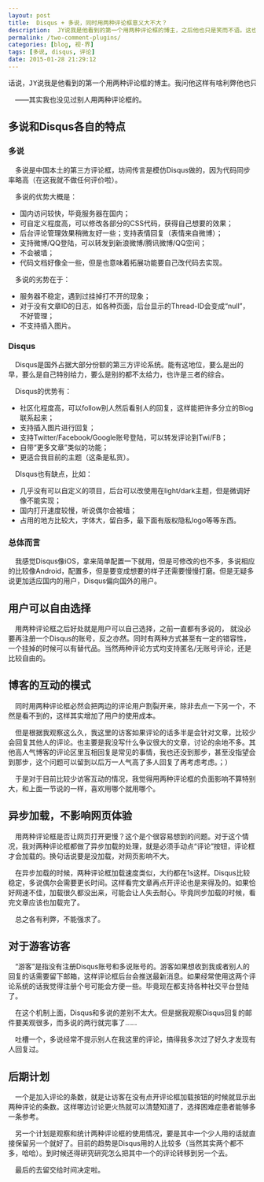 ```yaml
---
layout: post
title:  Disqus + 多说，同时用两种评论框意义大不大？
description:  JY说我是他看到的第一个用两种评论框的博主，之后他也只是笑而不语。这也不是我脑子一热就加上去了的，我也说说我的看好法了。最后，其合理性就让时间来判断吧。
permalink: /two-comment-plugins/
categories: [blog, 视·界]
tags: [多说, disqus, 评论]
date: 2015-01-28 21:29:12
--- 
```

<pre>话说，JY说我是他看到的第一个用两种评论框的博主。我问他这样有啥利弊他也只是笑而不语。这也不是我脑子一热就加上去了的，我也说说我的看法好了。最后，其合理性就让时间来判断吧。</pre>

　——其实我也没见过别人用两种评论框的。

## 多说和Disqus各自的特点

### 多说

　多说是中国本土的第三方评论框，坊间传言是模仿Disqus做的，因为代码同步率略高（在这我就不做任何评价啦）。

　多说的优势大概是：

- 国内访问较快，毕竟服务器在国内；
- 可自定义程度高，可以修改各部分的CSS代码，获得自己想要的效果； 
- 后台评论管理效果稍微友好一些；支持表情回复（表情来自微博）；
- 支持微博/QQ登陆，可以转发到新浪微博/腾讯微博/QQ空间；
- 不会被墙；
- 代码文档好像全一些，但是也意味着拓展功能要自己改代码去实现。

　多说的劣势在于：

- 服务器不稳定，遇到过挂掉打不开的现象；
- 对于没有文章ID的日志，如各种页面，后台显示的Thread-ID会变成“null”，不好管理；
- 不支持插入图片。

### Disqus

　Disqus是国外占据大部分份额的第三方评论系统。能有这地位，要么是出的早，要么是自己特别给力，要么是别的都不太给力，也许是三者的综合。

　Disqus的优势有：

- 社区化程度高，可以follow别人然后看别人的回复，这样能把许多分立的Blog联系起来；
- 支持插入图片进行回复；
- 支持Twitter/Facebook/Google账号登陆，可以转发评论到Twi/FB；
- 自带“更多文章”类似的功能；
- 更适合我目前的主题（这条是私货）。

　DIsqus也有缺点，比如：

- 几乎没有可以自定义的项目，后台可以改使用在light/dark主题，但是微调好像不能实现；
- 国内打开速度较慢，听说偶尔会被墙；
- 占用的地方比较大，字体大，留白多，最下面有版权隐私logo等等东西。

### 总体而言

　我感觉Disqus像iOS，拿来简单配置一下就用，但是可修改的也不多，多说相应的比较像Android，配置多，但是要变成想要的样子还需要慢慢打磨。但是无疑多说更加适应国内的用户，Disqus偏向国外的用户。

## 用户可以自由选择

　用两种评论框之后好处就是用户可以自己选择，之前一直都有多说的， 就没必要再注册一个Disqus的账号，反之亦然。同时有两种方式甚至有一定的错容性，一个挂掉的时候可以有替代品。当然两种评论方式均支持匿名/无账号评论，还是比较自由的。

## 博客的互动的模式

　同时用两种评论框必然会把两边的评论用户割裂开来，除非去点一下另一个，不然是看不到的，这样其实增加了用户的使用成本。

　但是根据我观察这么久，我这里的访客如果评论的话多半是会针对文章，比较少会回复其他人的评论。也主要是我没写什么争议很大的文章，讨论的余地不多。其他高人气博客的评论区里互相回复是常见的事情，我也还没到那步，甚至没指望会到那步，这个问题可以留到以后万一人气高了多人回复了再考虑考虑。；）

　于是对于目前比较少访客互动的情况，我觉得用两种评论框的负面影响不算特别大，和上面一节说的一样，喜欢用哪个就用哪个。

## 异步加载，不影响网页体验

　用两种评论框是否让网页打开更慢？这个是个很容易想到的问题。对于这个情况，我对两种评论框都做了异步加载的处理，就是必须手动点“评论”按钮，评论框才会加载的。换句话说要是没加载，对网页影响不大。

　在异步加载的时候，两种评论框加载速度类似，大约都在1s这样。Disqus比较稳定，多说偶尔会需要更长时间。这样看完文章再点开评论也是来得及的。如果恰好网速不佳，加载很久都没出来，可能会让人失去耐心。毕竟同步加载的时候，看完文章应该也加载完了。

　总之各有利弊，不能强求了。

## 对于游客访客

　“游客”是指没有注册Disqus账号和多说账号的。游客如果想收到我或者别人的回复的话需要留下邮箱，这样评论框后台会推送最新消息。如果经常使用这两个评论系统的话我觉得注册个号可能会方便一些。毕竟现在都支持各种社交平台登陆了。

　在这个机制上面，Disqus和多说的差别不太大。但是据我观察Disqus回复的邮件要美观很多，而多说的两行就完事了……

　吐槽一个，多说经常不提示别人在我这里的评论，搞得我多次过了好久才发现有人回复过。

## 后期计划

　一个是加入评论的条数，就是让访客在没有点开评论框加载按钮的时候就显示出两种评论的条数。这样哪边讨论更火热就可以清楚知道了，选择困难症患者能够多一条参考。

　另一个计划是观察和统计两种评论框的使用情况，要是其中一个少人用的话就直接保留另一个就好了。目前的趋势是Disqus用的人比较多（当然其实两个都不多，哈哈）。到时候还得研究研究怎么把其中一个的评论转移到另一个去。

　最后的去留交给时间决定啦。